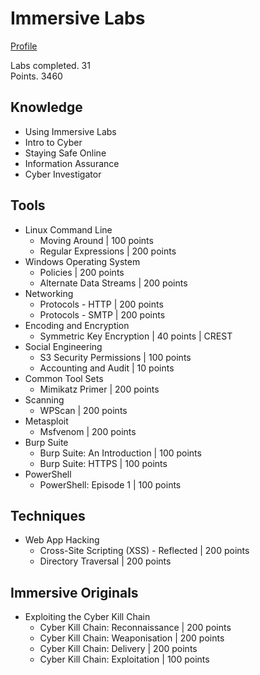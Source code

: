 # Immersive Labs
[Profile](https://main.immersivelabs.online/profile/smoisset)

Labs completed. 31   
Points. 3460   

## Knowledge
- Using Immersive Labs
- Intro to Cyber
- Staying Safe Online
- Information Assurance
- Cyber Investigator

## Tools
- Linux Command Line
   - Moving Around | 100 points
   - Regular Expressions | 200 points
- Windows Operating System
   - Policies | 200 points
   - Alternate Data Streams | 200 points
- Networking
   - Protocols - HTTP | 200 points
   - Protocols - SMTP | 200 points
- Encoding and Encryption
   - Symmetric Key Encryption | 40 points | CREST
- Social Engineering
   - S3 Security Permissions | 100 points
   - Accounting and Audit | 10 points
- Common Tool Sets
   - Mimikatz Primer | 200 points
- Scanning
   - WPScan | 200 points
- Metasploit
   - Msfvenom | 200 points
- Burp Suite
   - Burp Suite: An Introduction | 100 points
   - Burp Suite: HTTPS | 100 points
- PowerShell
   - PowerShell: Episode 1 | 100 points
   
## Techniques
- Web App Hacking
   - Cross-Site Scripting (XSS) - Reflected | 200 points
   - Directory Traversal | 200 points

## Immersive Originals
- Exploiting the Cyber Kill Chain
   - Cyber Kill Chain: Reconnaissance | 200 points
   - Cyber Kill Chain: Weaponisation | 200 points
   - Cyber Kill Chain: Delivery | 200 points
   - Cyber Kill Chain: Exploitation | 100 points
